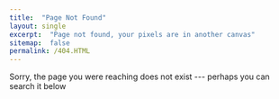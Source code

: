 ```yaml
---
title:  "Page Not Found"
layout: single
excerpt:  "Page not found, your pixels are in another canvas"
sitemap:  false
permalink: /404.HTML
---
```


Sorry, the page you were reaching does not exist --- perhaps you can search it below

<script type="text/javascript">
  var GOOG_FIXURL_LANG = 'en';
  var GOOG_FIXURL_SITE = '{{ site.url }}'
</script>
<script type="text/javascript"
  src="//linkhelp.clients.google.com/tbproxy/lh/wm/fixurl.js">
</script>
